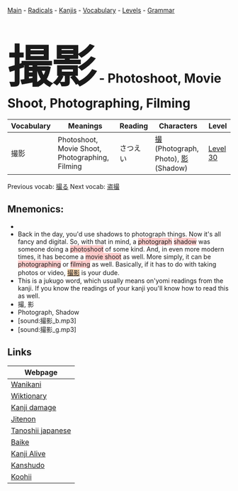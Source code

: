 <style> bigfont {font-size: 100px}</style>
[Main](../README.md) -
[Radicals](../radicals.md) -
[Kanjis](../kanjis.md) -
[Vocabulary](../vocabulary.md) -
[Levels](../levels.md) -
[Grammar](../grammar.md)
# <bigfont> 撮影</bigfont> - Photoshoot, Movie Shoot, Photographing, Filming 

| Vocabulary | Meanings | Reading | Characters | Level |
| --- | --- | --- | --- | --- |
| 撮影 | Photoshoot, Movie Shoot, Photographing, Filming | さつえい |  [撮](../kanjis/撮.md) (Photograph, Photo), [影](../kanjis/影.md) (Shadow) | [Level 30](../levels/wk_level30.md) |

Previous vocab: [撮る](撮る.md) Next vocab: [盗撮](盗撮.md) 

## Mnemonics:

* 
* Back in the day, you'd use shadows to photograph things. Now it's all fancy and digital. So, with that in mind, a <span style="background-color:#ffcccb"> photograph</span> <span style="background-color:#ffcccb"> shadow</span> was someone doing a <span style="background-color:#ffcccb"> photoshoot</span> of some kind. And, in even more modern times, it has become a <span style="background-color:#ffcccb"> movie shoot</span> as well. More simply, it can be <span style="background-color:#ffcccb"> photographing</span> or <span style="background-color:#ffcccb"> filming</span> as well. Basically, if it has to do with taking photos or video, <span style="background-color:#fed8b1"> [撮影](https://jisho.org/search/撮影)</span> is your dude.
* This is a jukugo word, which usually means on'yomi readings from the kanji. If you know the readings of your kanji you'll know how to read this as well.
* 撮, 影
* Photograph, Shadow
* [sound:撮影_b.mp3]
* [sound:撮影_g.mp3]


## Links 

| Webpage |
| --- |
| [Wanikani          ](https://www.wanikani.com/kanji/撮影) |
| [Wiktionary        ](https://en.wiktionary.org/wiki/撮影) |
| [Kanji damage      ](http://www.kanjidamage.com/kanji/search?utf8=✓&q=撮影) |
| [Jitenon           ](https://jitenon.com/kanji/撮影) |
| [Tanoshii japanese ](https://www.tanoshiijapanese.com/dictionary/kanji.cfm?k=撮影) |
| [Baike             ](https://baike.baidu.com/item/撮影) |
| [Kanji Alive       ](https://app.kanjialive.com/撮影) |
| [Kanshudo          ](https://www.kanshudo.com/searchmn?q=撮影) |
| [Koohii            ](https://kanji.koohii.com/study/kanji/撮影) |
